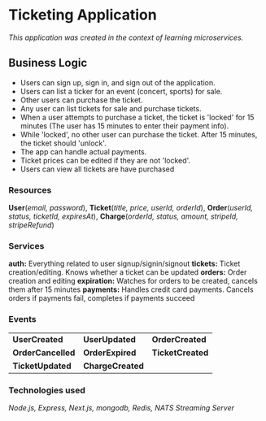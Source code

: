 # Ticketing Application

_This application was created in the context of learning microservices._

## Business Logic

- Users can sign up, sign in, and sign out of the application.
- Users can list a ticker for an event (concert, sports) for sale.
- Other users can purchase the ticket.
- Any user can list tickets for sale and purchase tickets.
- When a user attempts to purchase a ticket, the ticket is 'locked' for 15 minutes
  (The user has 15 minutes to enter their payment info).
- While 'locked', no other user can purchase the ticket. After 15 minutes, the ticket should 'unlock'.
- The app can handle actual payments.
- Ticket prices can be edited if they are not 'locked'.
- Users can view all tickets are have purchased

### Resources

**User**(_email, password_),
**Ticket**(_title, price, userId, orderId_),
**Order**(_userId, status, ticketId, expiresAt_),
**Charge**(_orderId, status, amount, stripeId, stripeRefund_)

### Services

**auth:** Everything related to user signup/signin/signout
**tickets:** Ticket creation/editing. Knows whether a ticket can be updated
**orders:** Order creation and editing
**expiration:** Watches for orders to be created, cancels them after 15 minutes
**payments:** Handles credit card payments. Cancels orders if payments fail, completes if payments succeed

### Events

|                |               |               |
| -------------- | ------------- | ------------- |
| **UserCreated**    | **UserUpdated**   | **OrderCreated**  |
| **OrderCancelled** | **OrderExpired**  | **TicketCreated** |
| **TicketUpdated**  | **ChargeCreated** |               

### Technologies used

_Node.js, Express, Next.js, mongodb, Redis, NATS Streaming Server_
